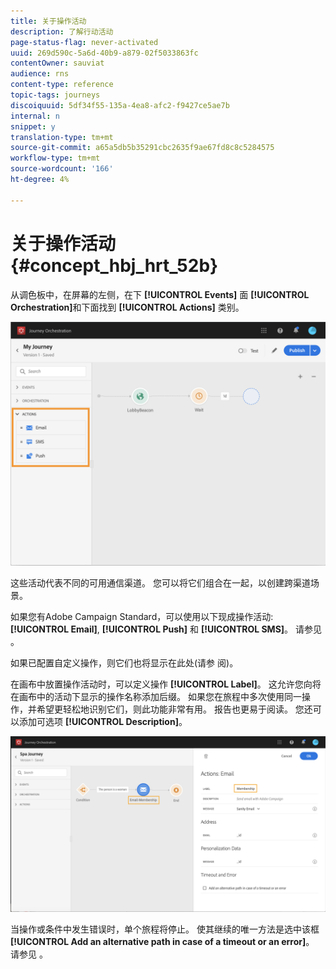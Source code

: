 ```yaml
---
title: 关于操作活动
description: 了解行动活动
page-status-flag: never-activated
uuid: 269d590c-5a6d-40b9-a879-02f5033863fc
contentOwner: sauviat
audience: rns
content-type: reference
topic-tags: journeys
discoiquuid: 5df34f55-135a-4ea8-afc2-f9427ce5ae7b
internal: n
snippet: y
translation-type: tm+mt
source-git-commit: a65a5db5b35291cbc2635f9ae67fd8c8c5284575
workflow-type: tm+mt
source-wordcount: '166'
ht-degree: 4%

---
```



# 关于操作活动 {#concept_hbj_hrt_52b}

从调色板中，在屏幕的左侧，在下 **[!UICONTROL Events]** 面 **[!UICONTROL Orchestration]**&#x200B;和下面找到 **[!UICONTROL Actions]** 类别。

![](../assets/journey58.png)

这些活动代表不同的可用通信渠道。 您可以将它们组合在一起，以创建跨渠道场景。

如果您有Adobe Campaign Standard，可以使用以下现成操作活动: **[!UICONTROL Email]**, **[!UICONTROL Push]** 和 **[!UICONTROL SMS]**。 请参见 [](../building-journeys/using-adobe-campaign-actions.md)。

如果已配置自定义操作，则它们也将显示在此处(请参 [](../building-journeys/using-custom-actions.md)阅)。

在画布中放置操作活动时，可以定义操作 **[!UICONTROL Label]**。 这允许您向将在画布中的活动下显示的操作名称添加后缀。 如果您在旅程中多次使用同一操作，并希望更轻松地识别它们，则此功能非常有用。 报告也更易于阅读。 您还可以添加可选项 **[!UICONTROL Description]**。

![](../assets/journey59bis.png)

当操作或条件中发生错误时，单个旅程将停止。 使其继续的唯一方法是选中该框 **[!UICONTROL Add an alternative path in case of a timeout or an error]**。 请参见 [](../building-journeys/using-the-journey-designer.md#paths)。
